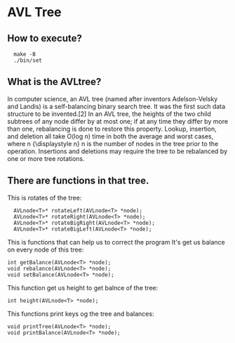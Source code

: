 # AVL Tree
## How to execute?
```
  make -B
  ./bin/set
 ```
## What is the AVLtree?
In computer science, an AVL tree (named after inventors Adelson-Velsky and Landis) is a self-balancing binary search tree. It was the first such data structure to be invented.[2] In an AVL tree, the heights of the two child subtrees of any node differ by at most one; if at any time they differ by more than one, rebalancing is done to restore this property. Lookup, insertion, and deletion all take O(log n) time in both the average and worst cases, where n {\displaystyle n} n is the number of nodes in the tree prior to the operation. Insertions and deletions may require the tree to be rebalanced by one or more tree rotations. 
## There are functions in that tree.
  This is rotates of the tree:
  ```
    AVLnode<T>* rotateLeft(AVLnode<T> *node);
    AVLnode<T>* rotateRight(AVLnode<T> *node);
    AVLnode<T>* rotateBigRight(AVLnode<T> *node);
    AVLnode<T>* rotateBigLeft(AVLnode<T> *node);
   ```
   This is functions that can help us to correct the program
   It's get us balance on every node of this tree:
   
    int getBalance(AVLnode<T> *node);                  
    void rebalance(AVLnode<T> *node);
    void setBalance(AVLnode<T> *node);
   This function get us height to get balnce of the tree:
      
    int height(AVLnode<T> *node);
   This functions print keys og the tree and balances: 
   
    void printTree(AVLnode<T> *node);
    void printBalance(AVLnode<T> *node);
